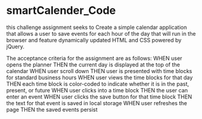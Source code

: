 # smartCalender_Code
this challenge assignment seeks to Create a simple calendar application that allows a user to save events for each hour of the day that will run in the browser and feature dynamically updated HTML and CSS powered by jQuery.

The acceptance criteria for the assignment are as follows:
WHEN user opens the planner
THEN the current day is displayed at the top of the calendar
WHEN user scroll down
THEN user is presented with time blocks for standard business hours
WHEN user views the time blocks for that day
THEN each time block is color-coded to indicate whether it is in the past, present, or future
WHEN user clicks into a time block
THEN the user can enter an event
WHEN user clicks the save button for that time block
THEN the text for that event is saved in local storage
WHEN user refreshes the page
THEN the saved events persist